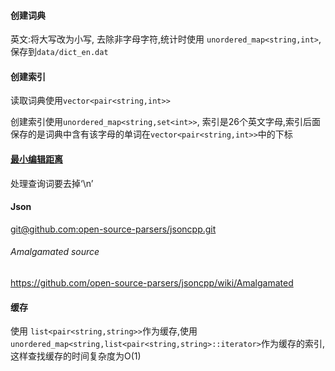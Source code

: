 #### 创建词典

英文:将大写改为小写, 去除非字母字符,统计时使用 `unordered_map<string,int>`,保存到`data/dict_en.dat`

#### 创建索引

读取词典使用`vector<pair<string,int>>`

创建索引使用`unordered_map<string,set<int>>`, 索引是26个英文字母,索引后面保存的是词典中含有该字母的单词在`vector<pair<string,int>>`中的下标

#### [最小编辑距离](https://www.cnblogs.com/robert-dlut/p/4077540.html)

处理查询词要去掉‘\n’

#### Json

[git@github.com:open-source-parsers/jsoncpp.git]()

###### Amalgamated source

https://github.com/open-source-parsers/jsoncpp/wiki/Amalgamated

#### 缓存

使用 `list<pair<string,string>>`作为缓存,使用 `unordered_map<string,list<pair<string,string>::iterator>`作为缓存的索引,这样查找缓存的时间复杂度为O(1)